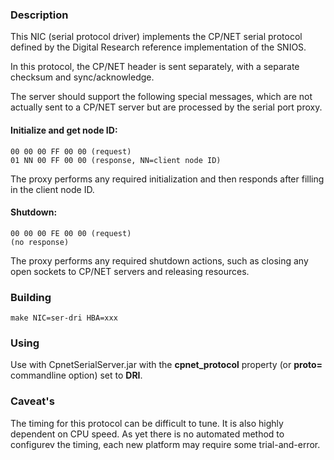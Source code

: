 ### Description

This NIC (serial protocol driver) implements the CP/NET
serial protocol defined by the Digital Research reference
implementation of the SNIOS.

In this protocol, the CP/NET header is sent
separately, with a separate checksum and sync/acknowledge.

The server should support the following special messages, which
are not actually sent to a CP/NET server but are processed by
the serial port proxy.

#### Initialize and get node ID:

    00 00 00 FF 00 00 (request)
    01 NN 00 FF 00 00 (response, NN=client node ID)

The proxy performs any required initialization and then responds
after filling in the client node ID.

#### Shutdown:

    00 00 00 FE 00 00 (request)
    (no response)

The proxy performs any required shutdown actions, such as closing
any open sockets to CP/NET servers and releasing resources.

### Building

    make NIC=ser-dri HBA=xxx

### Using

Use with CpnetSerialServer.jar with the **cpnet_protocol** property
(or **proto=** commandline option) set to **DRI**.

### Caveat's

The timing for this protocol can be
difficult to tune. It is also highly dependent on
CPU speed. As yet there is no automated method
to configurev the timing, each new platform
may require some trial-and-error.
